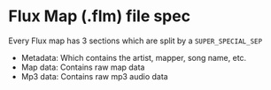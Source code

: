 # Flux Map (.flm) file spec

Every Flux map has 3 sections which are split by a `SUPER_SPECIAL_SEP`
- Metadata: Which contains the artist, mapper, song name, etc.
- Map data: Contains raw map data
- Mp3 data: Contains raw mp3 audio data